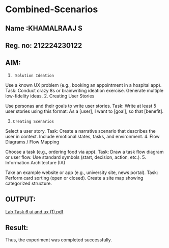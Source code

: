 # Combined-Scenarios
## Name :KHAMALRAAJ S
## Reg. no: 212224230122
## AIM:
1.      Solution Ideation

Use a known UX problem (e.g., booking an appointment in a hospital app).
Task:
Conduct crazy 8s or brainwriting ideation exercise.
Generate multiple low-fidelity ideas.
2.     Creating User Stories

Use personas and their goals to write user stories.
Task:
Write at least 5 user stories using this format:
As a [user], I want to [goal], so that [benefit].

3.     Creating Scenarios

Select a user story.
Task:
Create a narrative scenario that describes the user in context.
Include emotional states, tasks, and environment.
4.     Flow Diagrams / Flow Mapping

 Choose a task (e.g., ordering food via app).
Task:
Draw a task flow diagram or user flow.
Use standard symbols (start, decision, action, etc.).
5.     Information Architecture (IA)

Take an example website or app (e.g., university site, news portal).
Task:
Perform card sorting (open or closed).
Create a site map showing categorized structure.
## OUTPUT:

[Lab Task 6 ui and ux (1).pdf](https://github.com/user-attachments/files/20507056/Lab.Task.6.ui.and.ux.1.pdf)

## Result:
Thus, the experiment was completed successfully.
